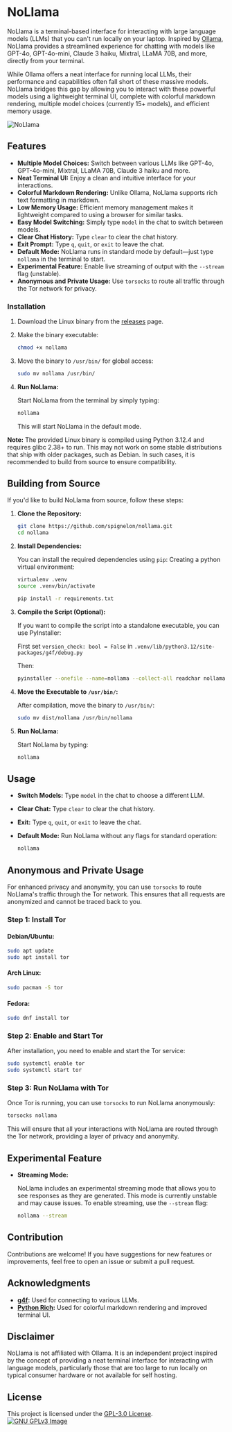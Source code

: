 # NoLlama

NoLlama is a terminal-based interface for interacting with large language models (LLMs) that you can't run locally on your laptop. Inspired by [Ollama](https://ollama.com/), NoLlama provides a streamlined experience for chatting with models like GPT-4o, GPT-4o-mini, Claude 3 haiku, Mixtral, LLaMA 70B, and more, directly from your terminal.

While Ollama offers a neat interface for running local LLMs, their performance and capabilities often fall short of these massive models. NoLlama bridges this gap by allowing you to interact with these powerful models using a lightweight terminal UI, complete with colorful markdown rendering, multiple model choices (currently 15+ models), and efficient memory usage.

![NoLlama](https://i.imgur.com/0ZOaXwv.png)

## Features

- **Multiple Model Choices:** Switch between various LLMs like GPT-4o, GPT-4o-mini, Mixtral, LLaMA 70B, Claude 3 haiku and more.
- **Neat Terminal UI:** Enjoy a clean and intuitive interface for your interactions.
- **Colorful Markdown Rendering:** Unlike Ollama, NoLlama supports rich text formatting in markdown.
- **Low Memory Usage:** Efficient memory management makes it lightweight compared to using a browser for similar tasks.
- **Easy Model Switching:** Simply type `model` in the chat to switch between models.
- **Clear Chat History:** Type `clear` to clear the chat history.
- **Exit Prompt:** Type `q`, `quit`, or `exit` to leave the chat.
- **Default Mode:** NoLlama runs in standard mode by default—just type `nollama` in the terminal to start.
- **Experimental Feature:** Enable live streaming of output with the `--stream` flag (unstable).
- **Anonymous and Private Usage:** Use `torsocks` to route all traffic through the Tor network for privacy.

### Installation

1. Download the Linux binary from the [releases](https://github.com/spignelon/nollama/releases) page.
2. Make the binary executable:

   ```bash
   chmod +x nollama
   ```

3. Move the binary to `/usr/bin/` for global access:

   ```bash
   sudo mv nollama /usr/bin/
   ```
4. **Run NoLlama:**

    Start NoLlama from the terminal by simply typing:

    ```bash
    nollama
    ```

    This will start NoLlama in the default mode.

**Note:** The provided Linux binary is compiled using Python 3.12.4 and requires glibc 2.38+ to run. This may not work on some stable distributions that ship with older packages, such as Debian. In such cases, it is recommended to build from source to ensure compatibility.

## Building from Source

If you'd like to build NoLlama from source, follow these steps:

1. **Clone the Repository:**

    ```bash
    git clone https://github.com/spignelon/nollama.git
    cd nollama
    ```

2. **Install Dependencies:**

    You can install the required dependencies using `pip`:
    Creating a python virtual environment:
    ```bash
    virtualenv .venv
    source .venv/bin/activate
    ```

    ```bash
    pip install -r requirements.txt
    ```

3. **Compile the Script (Optional):**

    If you want to compile the script into a standalone executable, you can use PyInstaller:

    First set `version_check: bool = False` in `.venv/lib/python3.12/site-packages/g4f/debug.py`

    Then:
    ```bash
    pyinstaller --onefile --name=nollama --collect-all readchar nollama.py
    ```

4. **Move the Executable to `/usr/bin/`:**

    After compilation, move the binary to `/usr/bin/`:

    ```bash
    sudo mv dist/nollama /usr/bin/nollama
    ```

5. **Run NoLlama:**

    Start NoLlama by typing:

    ```bash
    nollama
    ```

## Usage

- **Switch Models:** Type `model` in the chat to choose a different LLM.
- **Clear Chat:** Type `clear` to clear the chat history.
- **Exit:** Type `q`, `quit`, or `exit` to leave the chat.
- **Default Mode:** Run NoLlama without any flags for standard operation:

    ```bash
    nollama
    ```

## Anonymous and Private Usage

For enhanced privacy and anonymity, you can use `torsocks` to route NoLlama's traffic through the Tor network. This ensures that all requests are anonymized and cannot be traced back to you.

### Step 1: Install Tor

#### Debian/Ubuntu:

```bash
sudo apt update
sudo apt install tor
```

#### Arch Linux:

```bash
sudo pacman -S tor
```

#### Fedora:

```bash
sudo dnf install tor
```

### Step 2: Enable and Start Tor

After installation, you need to enable and start the Tor service:

```bash
sudo systemctl enable tor
sudo systemctl start tor
```

### Step 3: Run NoLlama with Tor

Once Tor is running, you can use `torsocks` to run NoLlama anonymously:

```bash
torsocks nollama
```

This will ensure that all your interactions with NoLlama are routed through the Tor network, providing a layer of privacy and anonymity.

## Experimental Feature

- **Streaming Mode:**

    NoLlama includes an experimental streaming mode that allows you to see responses as they are generated. This mode is currently unstable and may cause issues. To enable streaming, use the `--stream` flag:

    ```bash
    nollama --stream
    ```

## Contribution

Contributions are welcome! If you have suggestions for new features or improvements, feel free to open an issue or submit a pull request.

## Acknowledgments

- **[g4f](https://pypi.org/project/g4f/):** Used for connecting to various LLMs.
- **[Python Rich](https://pypi.org/project/rich/):** Used for colorful markdown rendering and improved terminal UI.

## Disclaimer

NoLlama is not affiliated with Ollama. It is an independent project inspired by the concept of providing a neat terminal interface for interacting with language models, particularly those that are too large to run locally on typical consumer hardware or not available for self hosting.

## License

This project is licensed under the [GPL-3.0 License](LICENSE). <br>
[![GNU GPLv3 Image](https://www.gnu.org/graphics/gplv3-127x51.png)](https://www.gnu.org/licenses/gpl-3.0.en.html)
